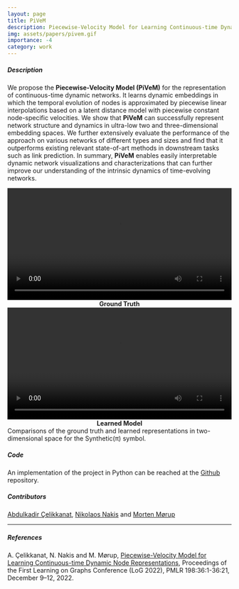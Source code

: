 ```yaml
---
layout: page
title: PiVeM
description: Piecewise-Velocity Model for Learning Continuous-time Dynamic Node Representations
img: assets/papers/pivem.gif
importance: -4
category: work
---
```


##### **Description**
We propose the **Piecewise-Velocity Model (PiVeM)** for the representation of continuous-time dynamic networks. It learns dynamic embeddings in which the temporal evolution of nodes is approximated by piecewise linear interpolations based on a latent distance model with piecewise constant node-specific velocities. We show that **PiVeM** can successfully represent network structure and dynamics in ultra-low two and three-dimensional embedding spaces. We further extensively evaluate the performance of the approach on various networks of different types and sizes and find that it outperforms existing relevant state-of-art methods in downstream tasks such as link prediction. In summary, **PiVeM** enables easily interpretable dynamic network visualizations and characterizations that can further improve our understanding of the intrinsic dynamics of time-evolving networks.

<div class="row">
    <div class="col-sm mt-5 mt-md-0">
        <video width="100%;" controls>
        <source src="../../assets/projects/pivem/synthetic_pi_ground_truth.mp4" type="video/mp4">
        Your browser does not support the video tag.
        </video>
        <div style="text-align:center; font-weight:bolder;">Ground Truth</div>
    </div>
    <div class="col-sm mt-5 mt-md-0">
        <video width="100%" controls>
        <source src="../../assets/projects/pivem/synthetic_pi_learned_model.mp4" type="video/mp4">
        Your browser does not support the video tag.
        </video>
        <div style="text-align:center; font-weight:bolder;">Learned Model</div>
    </div>
</div>
<div class="caption">
Comparisons of the ground truth and learned representations in two-dimensional space for the Synthetic(π) symbol.
</div>

##### **Code**
An implementation of the project in Python can be reached at the [Github](https://github.com/abdcelikkanat/pivem) repository.

##### **Contributors**
[Abdulkadir Çelikkanat](http://abdcelikkanat.github.io/), [Nikolaos Nakis](https://github.com/Nicknakis) and [Morten Mørup](http://www.mortenmorup.dk/)

---
##### **References**
A. Çelikkanat, N. Nakis and M. Mørup, [Piecewise-Velocity Model for Learning Continuous-time Dynamic Node Representations](.), Proceedings of the First Learning on Graphs Conference (LoG 2022), PMLR 198:36:1-36:21, December 9–12, 2022.